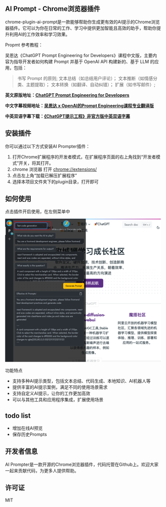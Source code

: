 ## AI Prompt - Chrome浏览器插件
chrome-plugin-ai-prompt是一款能够帮助你生成更有效的AI提示的Chrome浏览器插件。它可以为你在日常的工作、学习中提供更加智能且高效的助手，帮助你提升利用AI的工作效率和学习效果。

Propmt 参考教程：

吴恩达《ChatGPT Prompt Engineering for Developers》课程中文版，主要内容为指导开发者如何构建 Prompt 并基于 OpenAI API 构建新的、基于 LLM 的应用，包括：

> 书写 Prompt 的原则;
> 文本总结（如总结用户评论）；
> 文本推断（如情感分类、主题提取）；
> 文本转换（如翻译、自动纠错）；
> 扩展（如书写邮件）;

**英文原版地址：[ChatGPT Prompt Engineering for Developers](https://learn.deeplearning.ai)**

**中文字幕视频地址：[吴恩达 x OpenAI的Prompt Engineering课程专业翻译版](https://www.bilibili.com/video/BV1Bo4y1A7FU/?share_source=copy_web)**

**中英双语字幕下载：[《ChatGPT提示工程》非官方版中英双语字幕](https://github.com/GitHubDaily/ChatGPT-Prompt-Engineering-for-Developers-in-Chinese)**


## 安装插件
你可以通过以下方式安装AI Prompter插件：

1. 打开Chrome扩展程序的开发者模式，在扩展程序页面的右上角找到“开发者模式”开关，将其打开。
2. chrome 浏览器 打开 <chrome://extensions/>
3. 点击左上角“加载已解压扩展程序”
4. 选择本项目文件夹下的plugin目录，打开即可

## 如何使用
点击插件开启使用，在左侧菜单中

![](./static/images/posts/2023-05-13-16-30-50.png)

功能特点
- 支持多种AI提示类型，包括文本总结、代码生成、本地知识、AI机器人等
- 提供丰富的AI提示案例，满足不同的使用场景需求
- 支持自定义AI提示，让你的工作更加高效
- 可以与其他工具和应用程序集成，扩展使用场景
  
## todo list
- 增加在线AI预览
- 保存历史Prompts

## 开发者信息
AI Prompter是一款开源的Chrome浏览器插件，代码托管在Github上。欢迎大家一起来贡献代码，为更多人提供帮助。

## 许可证
MIT